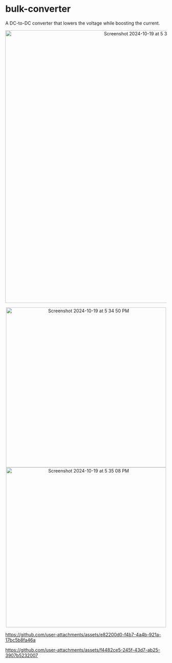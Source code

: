 # bulk-converter
 A DC-to-DC converter that lowers the voltage while boosting the current.

<p align="center">
  <img width="852" alt="Screenshot 2024-10-19 at 5 34 34 PM" src="https://github.com/user-attachments/assets/11f868dd-ff65-4f07-b5bb-295b70b86405">
</p>

<p align="center">
  <img width="500" alt="Screenshot 2024-10-19 at 5 34 50 PM" src="https://github.com/user-attachments/assets/891f92ca-5db3-4b1a-991f-7a3c06b21ec4">
  <img width="500" alt="Screenshot 2024-10-19 at 5 35 08 PM" src="https://github.com/user-attachments/assets/226a0d91-7999-4dd8-a8e7-d5b61c745340">
</p>

<p align="center">

[ https://github.com/user-attachments/assets/e82200d0-f4b7-4a4b-921a-17bc5b8fa46a
](https://github.com/user-attachments/assets/f4482ce5-245f-43d7-ab25-3907b5232007
)

[https://github.com/user-attachments/assets/f4482ce5-245f-43d7-ab25-3907b5232007
](https://github.com/user-attachments/assets/e82200d0-f4b7-4a4b-921a-17bc5b8fa46a
)  
</p>


